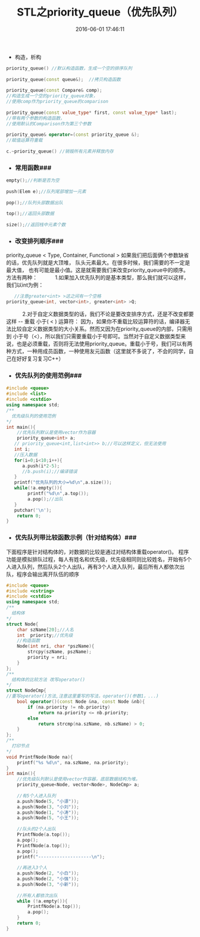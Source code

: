 ﻿---
title: ' STL之priority_queue（优先队列）'
date: 2016-06-01 17:46:11
tags: [C++,STL,priority_queue,优先队列]
categories: C++
---

- 构造，析构

```cpp
priority_queue() //默认构造函数，生成一个空的排序队列  
  
priority_queue(const queue&);  //拷贝构造函数  
  
priority_queue(const Compare& comp);
//构造生成一个空的priority_queue对象，
//使用comp作为priority_queue的comparison  
  
priority_queue(const value_type* first, const value_type* last); 
//带有两个参数的构造函数，  
//使用默认的Comparison作为第三个参数  
  
priority_queue& operator=(const priority_queue &);   
//赋值运算符重载  
  
c.~priority_queue() //销毁所有元素并释放内存  
```

- ### 常用函数###

```cpp
empty();//判断是否为空  
  
push(Elem e);//队列尾部增加一元素  
  
pop();//队列头部数据出队  
  
top();//返回头部数据  
  
size();//返回栈中元素个数 
```

<!-- more -->

- ### 改变排列顺序###

priority_queue < Type, Container, Functional \>
 如果我们把后面俩个参数缺省的话，优先队列就是大顶堆，
 队头元素最大。在很多时候，我们需要的不一定是最大值，
 也有可能是最小值。这是就需要我们来改变priority_queue中的顺序。
 方法有两种： 
&nbsp;&nbsp;&nbsp;&nbsp;&nbsp;&nbsp;&nbsp;&nbsp;&nbsp;&nbsp;&nbsp;1.如果加入优先队列的是基本类型，那么我们就可以这样，我们以int为例：
```cpp
   //注意greater<int> >这之间有一个空格    
priority_queue<int, vector<int>, greater<int> >Q;   
```
&nbsp;&nbsp;&nbsp;&nbsp;&nbsp;&nbsp;&nbsp;&nbsp;&nbsp;&nbsp;&nbsp;2.对于自定义数据类型的话，我们不论是要改变排序方式，还是不改变都要这样 --  重载 小于( < ) 运算符：
        因为，如果你不重载比较运算符的话，编译器无法比较自定义数据类型的大小关系。然而又因为在priority_queue的内部，只需用到 小于号（<），所以我们只需要重载小于号即可。当然对于自定义数据类型来说，也是必须重载，否则将无法使用priority_queue。重载小于号，我们可以有两种方式，一种用成员函数，一种使用友元函数（这里就不多说了，不会的同学，自己在好好复习复习C++）
        
        
- ### 优先队列的使用范例###

```cpp
#include <queue>  
#include <list>  
#include <cstdio>  
using namespace std;  
/** 
  优先级队列的使用范例 
*/  
int main(){  
    //优先队列默认是使用vector作为容器  
    priority_queue<int> a;  
   // priority_queue<int,list<int>> b;//可以这样定义，但无法使用  
   int i;  
   //压入数据  
   for(i=0;i<10;i++){  
      a.push(i*2-5);  
      //b.push(i);//编译错误  
   }  
   printf("优先队列的大小=%d\n",a.size());  
   while(!a.empty()){  
        printf("%d\n",a.top());  
        a.pop();//出队  
   }  
   putchar('\n');  
    return 0;  
}  
```

- ### 优先队列带比较函数示例（针对结构体）###

下面程序是针对结构体的，对数据的比较是通过对结构体重载operator()。
程序功能是模拟排队过程，每人有姓名和优先级，优先级相同则比较姓名，开始有5个人进入队列，然后队头2个人出队，再有3个人进入队列，最后所有人都依次出队，程序会输出离开队伍的顺序
        
        
```cpp
#include <queue>  
#include <cstring>  
#include <cstdio>  
using namespace std;  
/** 
  结构体 
*/  
struct Node{  
    char szName[20];//人名  
    int  priority;//优先级  
    //构造函数  
    Node(int nri, char *pszName){  
        strcpy(szName, pszName);  
        priority = nri;  
    }  
};  
/** 
  结构体的比较方法 改写operator() 
*/  
struct NodeCmp{  
//重写operator()方法,注意这里重写的写法，operator()(参数1，...)  
    bool operator()(const Node &na, const Node &nb){  
        if (na.priority != nb.priority)  
            return na.priority <= nb.priority;  
        else  
            return strcmp(na.szName, nb.szName) > 0;  
    }  
};  
/** 
  打印节点 
*/  
void PrintfNode(Node na){  
    printf("%s %d\n", na.szName, na.priority);  
}  
int main(){  
    //优先级队列默认是使用vector作容器，底层数据结构为堆。  
    priority_queue<Node, vector<Node>, NodeCmp> a;  
  
    //有5个人进入队列  
    a.push(Node(5, "小谭"));  
    a.push(Node(3, "小刘"));  
    a.push(Node(1, "小涛"));  
    a.push(Node(5, "小王"));  
  
    //队头的2个人出队  
    PrintfNode(a.top());  
    a.pop();  
    PrintfNode(a.top());  
    a.pop();  
    printf("--------------------\n");  
  
    //再进入3个人  
    a.push(Node(2, "小白"));  
    a.push(Node(2, "小强"));  
    a.push(Node(3, "小新"));  
  
    //所有人都依次出队  
    while (!a.empty()){  
        PrintfNode(a.top());  
        a.pop();  
    }  
    return 0;  
}  
```
        
      



 
